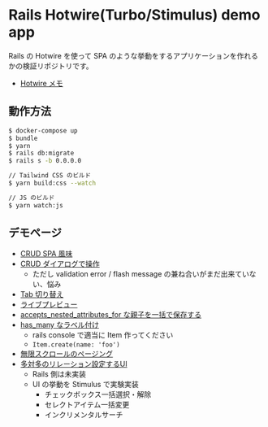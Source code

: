 # Rails Hotwire(Turbo/Stimulus) demo app

Rails の Hotwire を使って SPA のような挙動をするアプリケーションを作れるかの検証リポジトリです。

- [Hotwire メモ](memo.md)

## 動作方法

```bash
$ docker-compose up
$ bundle
$ yarn
$ rails db:migrate
$ rails s -b 0.0.0.0

// Tailwind CSS のビルド
$ yarn build:css --watch

// JS のビルド
$ yarn watch:js
```

## デモページ

- [CRUD SPA 風味](http://localhost:3000/articles)
- [CRUD ダイアログで操作](http://localhost:3000/books)
  - ただし validation error / flash message の兼ね合いがまだ出来ていない、悩み
- [Tab 切り替え](http://localhost:3000/tabs)
- [ライブプレビュー](http://localhost:3000/pages/new)
- [accepts_nested_attributes_for な親子を一括で保存する](http://localhost:3000/products)
- [has_many なラベル付け](http://localhost:3000/items/1)
  - rails console で適当に Item 作ってください
  - `Item.create(name: 'foo')`
- [無限スクロールのページング](http://localhost:3000/infinite_scrolls)
- [多対多のリレーション設定するUI](http://localhost:3000/many_to_many_rels)
  - Rails 側は未実装
  - UI の挙動を Stimulus で実験実装
    - チェックボックス一括選択・解除
    - セレクトアイテム一括変更
    - インクリメンタルサーチ
